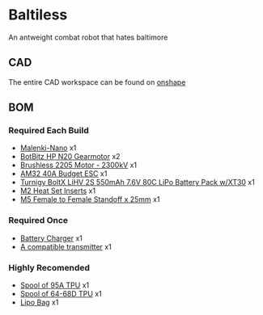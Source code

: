 # Baltiless
An antweight combat robot that hates baltimore

## CAD

The entire CAD workspace can be found on [onshape](https://cad.onshape.com/documents/90a72f74635ef8557d1759b8/w/d9ba49a82c021e2d515db92d/e/680649447d37402c596404bf?renderMode=0&uiState=686b2b2ea949966a701b1988)

## BOM

### Required Each Build

* [Malenki-Nano](https://botbitz.com.au/collections/antweight-parts/products/malenki-nano) x1
* [BotBitz HP N20 Gearmotor](https://botbitz.com.au/products/botbitz-hp-n20-gearmotor) x2
* [Brushless 2205 Motor - 2300kV](https://www.amazon.com/Readytosky-RS2205-2300KV-Brushless-Multicopter/dp/B088NGCZ64) x1
* [AM32 40A Budget ESC](https://botbitz.com.au/products/am32-40a-budget-esc) x1
* [Turnigy BoltX LiHV 2S 550mAh 7.6V 80C LiPo Battery Pack w/XT30](https://hobbyking.com/en_us/550mah-2s-xt30-80c-lihv.html) x1
* [M2 Heat Set Inserts](https://www.amazon.com/ruthex-Threaded-Insert-pieces-ultrasound/dp/B088QJG676) x1
* [M5 Female to Female Standoff x 25mm](https://www.digikey.com/en/products/detail/w%C3%BCrth-elektronik/970300581/6174852) x1

### Required Once

* [Battery Charger](https://www.amazon.com/SUPULSE-Battery-Charger-7-4-11-1V-B3V2/dp/B099K8XFG6) x1
* [A compatible transmitter](https://docs.google.com/document/d/1de-4Ajfx2jMYSQTj5gIVWLmTVmklHdIL7C0gMfFrDcg/edit?tab=t.0#heading=h.6dq1mi1f62jf) x1

### Highly Recomended

* [Spool of 95A TPU](https://www.amazon.com/Overture-Filament-Flexible-Consumables-Dimensional/dp/B07VDP2S3P) x1
* [Spool of 64-68D TPU](https://us.store.bambulab.com/products/tpu-for-ams) x1
* [Lipo Bag](https://botbitz.com.au/products/10-x-20cm-lipo-bag) x1
